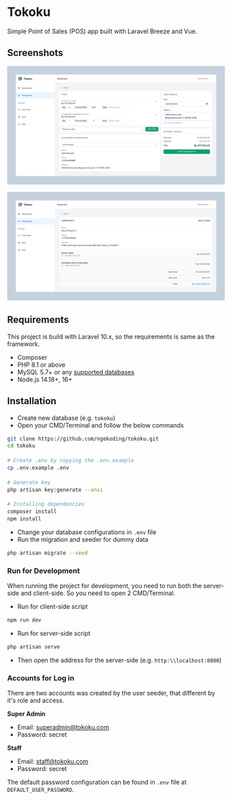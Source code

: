 # Tokoku

Simple Point of Sales (POS) app built with Laravel Breeze and Vue.

## Screenshots

![Add Transaction](./screenshots/transaction-create.png)

![Detail Transaction](./screenshots/transaction-detail.png)

## Requirements

This project is build with Laravel 10.x, so the requirements is same as the framework.

- Composer
- PHP 8.1 or above
- MySQL 5.7+ or any [supported databases](https://laravel.com/docs/10.x/database)
- Node.js 14.18+, 16+

## Installation

- Create new database (e.g. `tokoku`)
- Open your CMD/Terminal and follow the below commands

```sh
git clone https://github.com/ngekoding/tokoku.git
cd tokoku

# Create .env by copying the .env.example
cp .env.example .env

# Generate key
php artisan key:generate --ansi

# Installing dependencies
composer install
npm install
```

- Change your database configurations in `.env` file
- Run the migration and seeder for dummy data

```sh
php artisan migrate --seed
```

### Run for Development

When running the project for development, you need to run both the server-side and client-side. So you need to open 2 CMD/Terminal.

- Run for client-side script
```sh
npm run dev
```

- Run for server-side script

```sh
php artisan serve
```

- Then open the address for the server-side (e.g. `http:\\localhost:8000`)

### Accounts for Log in

There are two accounts was created by the user seeder, that different by it's role and access.

**Super Admin**
- Email: superadmin@tokoku.com
- Password: secret

**Staff**
- Email: staff@tokoku.com
- Password: secret

The default password configuration can be found in `.env` file at `DEFAULT_USER_PASSWORD`.
